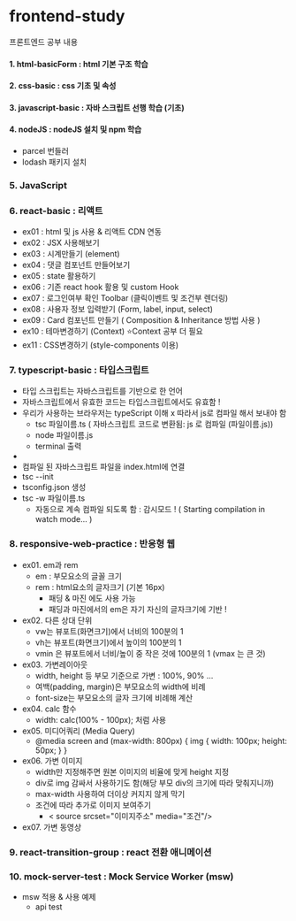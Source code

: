 # frontend-study

프론트엔드 공부 내용

#### 1. html-basicForm : html 기본 구조 학습

#### 2. css-basic : css 기초 및 속성

#### 3. javascript-basic : 자바 스크립트 선행 학습 (기초)

#### 4. nodeJS : nodeJS 설치 및 npm 학습

- parcel 번들러
- lodash 패키지 설치

### 5. JavaScript

### 6. react-basic : 리액트

- ex01 : html 및 js 사용 & 리액트 CDN 연동
- ex02 : JSX 사용해보기
- ex03 : 시계만들기 (element)
- ex04 : 댓글 컴포넌트 만들어보기
- ex05 : state 활용하기
- ex06 : 기존 react hook 활용 및 custom Hook
- ex07 : 로그인여부 확인 Toolbar (클릭이벤트 및 조건부 렌더링)
- ex08 : 사용자 정보 입력받기 (Form, label, input, select)
- ex09 : Card 컴포넌트 만들기 ( Composition & Inheritance 방법 사용 )
- ex10 : 테마변경하기 (Context) ⭐Context 공부 더 필요
- ex11 : CSS변경하기 (style-components 이용)

### 7. typescript-basic : 타입스크립트

- 타입 스크립트는 자바스크립트를 기반으로 한 언어
- 자바스크립트에서 유효한 코드는 타입스크립트에서도 유효함 !
- 우리가 사용하는 브라우저는 typeScript 이해 x 따라서 js로 컴파일 해서 보내야 함
  - tsc 파일이름.ts ( 자바스크립트 코드로 변환됨: js 로 컴파일 (파일이름.js))
  - node 파일이름.js
  - terminal 출력
- <script src="파일이름.js" defer></script>
- 컴파일 된 자바스크립트 파일을 index.html에 연결
- tsc --init
- tsconfig.json 생성
- tsc -w 파일이름.ts
  - 자동으로 계속 컴파일 되도록 함 : 감시모드 ! ( Starting compilation in watch mode... )

### 8. responsive-web-practice : 반응형 웹

- ex01. em과 rem
  - em : 부모요소의 글꼴 크기
  - rem : html요소의 글자크기 (기본 16px)
    - 패딩 & 마진 에도 사용 가능
    - 패딩과 마진에서의 em은 자기 자신의 글자크기에 기반 !
- ex02. 다른 상대 단위
  - vw는 뷰포트(화면크기)에서 너비의 100분의 1
  - vh는 뷰포트(화면크기)에서 높이의 100분의 1
  - vmin 은 뷰포트에서 너비/높이 중 작은 것에 100분의 1 (vmax 는 큰 것)
- ex03. 가변레이아웃
  - width, height 등 부모 기준으로 가변 : 100%, 90% ...
  - 여백(padding, margin)은 부모요소의 width에 비례
  - font-size는 부모요소의 글자 크기에 비례해 계산
- ex04. calc 함수
  - width: calc(100% - 100px); 처럼 사용
- ex05. 미디어쿼리 (Media Query)
  - @media screen and (max-width: 800px) {
    img {
    width: 100px;
    height: 50px;
    }
    }
- ex06. 가변 이미지
  - width만 지정해주면 원본 이미지의 비율에 맞게 height 지정
  - div로 img 감싸서 사용하기도 함(해당 부모 div의 크기에 따라 맞춰지니까)
  - max-width 사용하여 더이상 커지지 않게 막기
  - 조건에 따라 추가로 이미지 보여주기
    - < source srcset="이미지주소" media="조건"/>
- ex07. 가변 동영상

### 9. react-transition-group : react 전환 애니메이션

### 10. mock-server-test : Mock Service Worker (msw)

- msw 적용 & 사용 예제
  - api test
